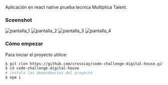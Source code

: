 Aplicación en react native prueba tecnica Multiplica Talent.

### Sceenshot
![pantalla_1](https://user-images.githubusercontent.com/15184739/226136374-eda3f3b0-a8a1-4d23-8b7b-7e87506c535e.png)
![pantalla_2](https://user-images.githubusercontent.com/15184739/226136386-7654bc84-87e5-4231-80fd-8a6aa50b1e85.png)
![pantalla_3](https://user-images.githubusercontent.com/15184739/226136398-1cd0f867-14ff-484f-a62c-90d492859fa5.png)
![pantalla_4](https://user-images.githubusercontent.com/15184739/226136409-425bc4a7-9729-4a7b-903c-cebeb020fdb6.png)

### Cómo empezar

Para iniciar el proyecto utilice:

```bash
$ git clon https://github.com/crosscay/code-challenge-digital-house.git
$ cd code-challenge-digital-house
# instala las dependencias del proyecto
$ npm i
```
